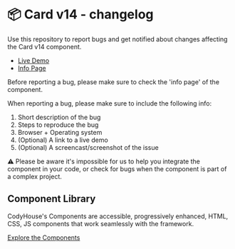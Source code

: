 # 📦 Card v14 - changelog

Use this repository to report bugs and get notified about changes affecting the Card v14 component.

- [Live Demo](https://codyhouse.co/ds/components/app/card-v14)
- [Info Page](https://codyhouse.co/ds/components/info/card-v14)

Before reporting a bug, please make sure to check the 'info page' of the component. 

When reporting a bug, please make sure to include the following info:

1. Short description of the bug
2. Steps to reproduce the bug
3. Browser + Operating system
4. (Optional) A link to a live demo
5. (Optional) A screencast/screenshot of the issue

⚠️ Please be aware it's impossible for us to help you integrate the component in your code, or check for bugs when the component is part of a complex project.

## Component Library

CodyHouse's Components are accessible, progressively enhanced, HTML, CSS, JS components that work seamlessly with the framework.

[Explore the Components](https://codyhouse.co/ds/components)
